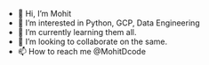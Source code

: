 - 👋 Hi, I’m Mohit
- 👀 I’m interested in Python, GCP, Data Engineering
- 🌱 I’m currently learning them all.
- 💞️ I’m looking to collaborate on the same.
- 📫 How to reach me @MohitDcode 

<!---
MohitDcode/MohitDcode is a ✨ special ✨ repository because its `README.md` (this file) appears on your GitHub profile.
You can click the Preview link to take a look at your changes.
--->
